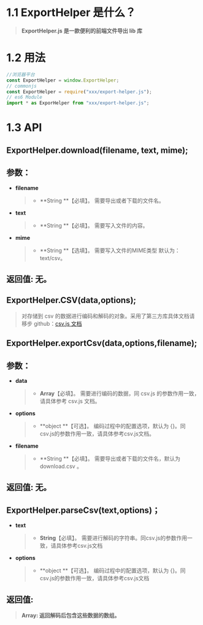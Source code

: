 # 1.1 ExportHelper 是什么？

> **ExportHelper.js 是一款便利的前端文件导出 lib 库**

# 1.2 用法

```javascript
//浏览器平台
const ExportHelper = window.ExportHelper;
// commonjs
const ExportHelper = require("xxx/export-helper.js");
// es6 Module
import * as ExporHelper from "xxx/export-helper.js";
```

# 1.3 API

## ExportHelper.download(filename, text, mime);

## 参数：

- **filename**
  > - **String **【必填】。
  >   需要导出或者下载的文件名。
- **text**
  > - **String **【必填】。
      需要写入文件的内容。
- **mime**
  > - **String **【选填】。
      需要写入文件的MIME类型 默认为：text/csv。

## 返回值: 无。

## ExportHelper.CSV(data,options);

> 对存储到 csv 的数据进行编码和解码的对象。采用了第三方库具体文档请移步 github：[csv.js 文档](https://github.com/knrz/CSV.js/tree/3.6.4)

## ExportHelper.exportCsv(data,options,filename);

## 参数：

- **data**
  > - **Array**【必填】。
  >   需要进行编码的数据，同 csv.js 的参数作用一致，请具体参考 csv.js 文档。
- **options**
  > - **object **【可选】。
      编码过程中的配置选项，默认为 {}。同csv.js的参数作用一致，请具体参考csv.js文档。
- **filename**
  > - **String **【必填】。
  >   需要导出或者下载的文件名，默认为 download.csv 。

## 返回值: 无。

## ExportHelper.parseCsv(text,options)；

- **text**
  > - **String**【必填】。
      需要进行解码的字符串。同csv.js的参数作用一致，请具体参考csv.js文档
- **options**
  > - **object **【可选】。
      编码过程中的配置选项，默认为 {}。同csv.js的参数作用一致，请具体参考csv.js文档

## 返回值:

> **Array: 返回解码后包含这些数据的数组。**
